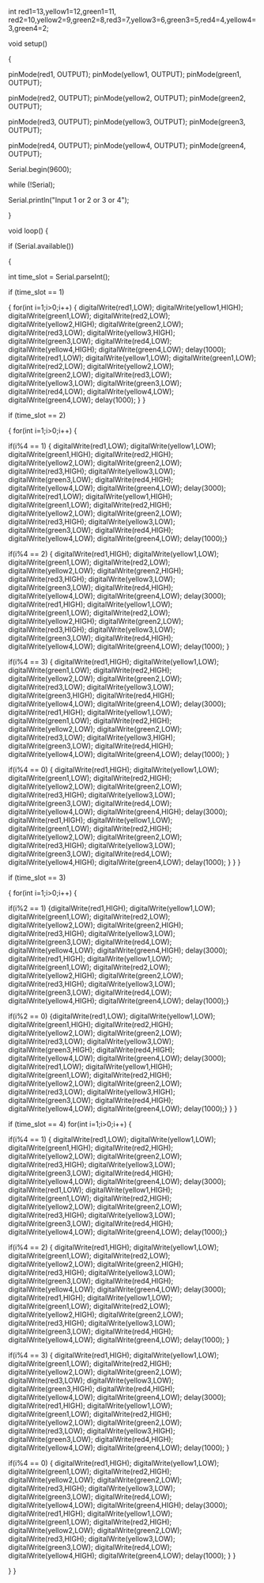 int red1=13,yellow1=12,green1=11, red2=10,yellow2=9,green2=8,red3=7,yellow3=6,green3=5,red4=4,yellow4=3,green4=2;

void setup()

{

pinMode(red1, OUTPUT);
pinMode(yellow1, OUTPUT);
pinMode(green1, OUTPUT);  

  pinMode(red2, OUTPUT);
pinMode(yellow2, OUTPUT);
pinMode(green2, OUTPUT);  

  pinMode(red3, OUTPUT);
pinMode(yellow3, OUTPUT);
pinMode(green3, OUTPUT);  

  pinMode(red4, OUTPUT);
pinMode(yellow4, OUTPUT);
pinMode(green4, OUTPUT);  

Serial.begin(9600);

while (!Serial);

Serial.println("Input 1 or 2 or 3 or 4");

}

void loop() {

if (Serial.available())

{

int time_slot = Serial.parseInt();

if (time_slot == 1)

{
for(int i=1;i>0;i++)
{
digitalWrite(red1,LOW); digitalWrite(yellow1,HIGH); digitalWrite(green1,LOW);
digitalWrite(red2,LOW); digitalWrite(yellow2,HIGH); digitalWrite(green2,LOW);
digitalWrite(red3,LOW); digitalWrite(yellow3,HIGH); digitalWrite(green3,LOW);
digitalWrite(red4,LOW); digitalWrite(yellow4,HIGH); digitalWrite(green4,LOW);
  delay(1000);
digitalWrite(red1,LOW); digitalWrite(yellow1,LOW); digitalWrite(green1,LOW);
digitalWrite(red2,LOW); digitalWrite(yellow2,LOW); digitalWrite(green2,LOW);
digitalWrite(red3,LOW); digitalWrite(yellow3,LOW); digitalWrite(green3,LOW);
digitalWrite(red4,LOW); digitalWrite(yellow4,LOW); digitalWrite(green4,LOW);
  delay(1000);
}
}

if (time_slot == 2)

{
for(int i=1;i>0;i++)
{

  if(i%4 == 1)
  { digitalWrite(red1,LOW); digitalWrite(yellow1,LOW); digitalWrite(green1,HIGH);
	digitalWrite(red2,HIGH); digitalWrite(yellow2,LOW); digitalWrite(green2,LOW);
	digitalWrite(red3,HIGH); digitalWrite(yellow3,LOW); digitalWrite(green3,LOW);
	digitalWrite(red4,HIGH); digitalWrite(yellow4,LOW); digitalWrite(green4,LOW);
  	delay(3000);
    digitalWrite(red1,LOW); digitalWrite(yellow1,HIGH); digitalWrite(green1,LOW);
	digitalWrite(red2,HIGH); digitalWrite(yellow2,LOW); digitalWrite(green2,LOW);
	digitalWrite(red3,HIGH); digitalWrite(yellow3,LOW); digitalWrite(green3,LOW);
	digitalWrite(red4,HIGH); digitalWrite(yellow4,LOW); digitalWrite(green4,LOW);
    delay(1000);}
                                          
    
  if(i%4 == 2)
    {
    digitalWrite(red1,HIGH); digitalWrite(yellow1,LOW); digitalWrite(green1,LOW);
	digitalWrite(red2,LOW); digitalWrite(yellow2,LOW); digitalWrite(green2,HIGH);	
	digitalWrite(red3,HIGH); digitalWrite(yellow3,LOW); digitalWrite(green3,LOW);
	digitalWrite(red4,HIGH); digitalWrite(yellow4,LOW); digitalWrite(green4,LOW);
    delay(3000);
    digitalWrite(red1,HIGH); digitalWrite(yellow1,LOW); digitalWrite(green1,LOW);
	digitalWrite(red2,LOW); digitalWrite(yellow2,HIGH); digitalWrite(green2,LOW);
	digitalWrite(red3,HIGH); digitalWrite(yellow3,LOW); digitalWrite(green3,LOW);
	digitalWrite(red4,HIGH); digitalWrite(yellow4,LOW); digitalWrite(green4,LOW);
    delay(1000);
    }
                        
  if(i%4 == 3)
    {
    digitalWrite(red1,HIGH); digitalWrite(yellow1,LOW); digitalWrite(green1,LOW);
	digitalWrite(red2,HIGH); digitalWrite(yellow2,LOW); digitalWrite(green2,LOW);	
	digitalWrite(red3,LOW); digitalWrite(yellow3,LOW); digitalWrite(green3,HIGH);
	digitalWrite(red4,HIGH); digitalWrite(yellow4,LOW); digitalWrite(green4,LOW);
    delay(3000);
    digitalWrite(red1,HIGH); digitalWrite(yellow1,LOW); digitalWrite(green1,LOW);
	digitalWrite(red2,HIGH); digitalWrite(yellow2,LOW); digitalWrite(green2,LOW);
	digitalWrite(red3,LOW); digitalWrite(yellow3,HIGH); digitalWrite(green3,LOW);
	digitalWrite(red4,HIGH); digitalWrite(yellow4,LOW); digitalWrite(green4,LOW);
    delay(1000);
    }
                                         
  if(i%4 == 0)
    {
    digitalWrite(red1,HIGH); digitalWrite(yellow1,LOW); digitalWrite(green1,LOW);
	digitalWrite(red2,HIGH); digitalWrite(yellow2,LOW); digitalWrite(green2,LOW);	
	digitalWrite(red3,HIGH); digitalWrite(yellow3,LOW); digitalWrite(green3,LOW);
	digitalWrite(red4,LOW); digitalWrite(yellow4,LOW); digitalWrite(green4,HIGH);
    delay(3000);
    digitalWrite(red1,HIGH); digitalWrite(yellow1,LOW); digitalWrite(green1,LOW);
	digitalWrite(red2,HIGH); digitalWrite(yellow2,LOW); digitalWrite(green2,LOW);
	digitalWrite(red3,HIGH); digitalWrite(yellow3,LOW); digitalWrite(green3,LOW);
	digitalWrite(red4,LOW); digitalWrite(yellow4,HIGH); digitalWrite(green4,LOW);
    delay(1000);
    }
}
}
  
if (time_slot == 3)

{
for(int i=1;i>0;i++)
{
  
  if(i%2 == 1)
    {digitalWrite(red1,HIGH); digitalWrite(yellow1,LOW); digitalWrite(green1,LOW);
	 digitalWrite(red2,LOW); digitalWrite(yellow2,LOW); digitalWrite(green2,HIGH);
	 digitalWrite(red3,HIGH); digitalWrite(yellow3,LOW); digitalWrite(green3,LOW);
	 digitalWrite(red4,LOW); digitalWrite(yellow4,LOW); digitalWrite(green4,HIGH);
     delay(3000);
     digitalWrite(red1,HIGH); digitalWrite(yellow1,LOW); digitalWrite(green1,LOW);
	 digitalWrite(red2,LOW); digitalWrite(yellow2,HIGH); digitalWrite(green2,LOW);
	 digitalWrite(red3,HIGH); digitalWrite(yellow3,LOW); digitalWrite(green3,LOW);
	 digitalWrite(red4,LOW); digitalWrite(yellow4,HIGH); digitalWrite(green4,LOW);
     delay(1000);}
                                          
  if(i%2 == 0)
    {digitalWrite(red1,LOW); digitalWrite(yellow1,LOW); digitalWrite(green1,HIGH);
	 digitalWrite(red2,HIGH); digitalWrite(yellow2,LOW); digitalWrite(green2,LOW);
	 digitalWrite(red3,LOW); digitalWrite(yellow3,LOW); digitalWrite(green3,HIGH);
	 digitalWrite(red4,HIGH); digitalWrite(yellow4,LOW); digitalWrite(green4,LOW);
     delay(3000);
     digitalWrite(red1,LOW); digitalWrite(yellow1,HIGH); digitalWrite(green1,LOW);
	 digitalWrite(red2,HIGH); digitalWrite(yellow2,LOW); digitalWrite(green2,LOW);
	 digitalWrite(red3,LOW); digitalWrite(yellow3,HIGH); digitalWrite(green3,LOW);
	 digitalWrite(red4,HIGH); digitalWrite(yellow4,LOW); digitalWrite(green4,LOW);
     delay(1000);}
}
}

if (time_slot == 4)
for(int i=1;i>0;i++)
{

  if(i%4 == 1)
  { digitalWrite(red1,LOW); digitalWrite(yellow1,LOW); digitalWrite(green1,HIGH);
	digitalWrite(red2,HIGH); digitalWrite(yellow2,LOW); digitalWrite(green2,LOW);
	digitalWrite(red3,HIGH); digitalWrite(yellow3,LOW); digitalWrite(green3,LOW);
	digitalWrite(red4,HIGH); digitalWrite(yellow4,LOW); digitalWrite(green4,LOW);
  	delay(3000);
    digitalWrite(red1,LOW); digitalWrite(yellow1,HIGH); digitalWrite(green1,LOW);
	digitalWrite(red2,HIGH); digitalWrite(yellow2,LOW); digitalWrite(green2,LOW);
	digitalWrite(red3,HIGH); digitalWrite(yellow3,LOW); digitalWrite(green3,LOW);
	digitalWrite(red4,HIGH); digitalWrite(yellow4,LOW); digitalWrite(green4,LOW);
    delay(1000);}
                                          
    
  if(i%4 == 2)
    {
    digitalWrite(red1,HIGH); digitalWrite(yellow1,LOW); digitalWrite(green1,LOW);
	digitalWrite(red2,LOW); digitalWrite(yellow2,LOW); digitalWrite(green2,HIGH);	
	digitalWrite(red3,HIGH); digitalWrite(yellow3,LOW); digitalWrite(green3,LOW);
	digitalWrite(red4,HIGH); digitalWrite(yellow4,LOW); digitalWrite(green4,LOW);
    delay(3000);
    digitalWrite(red1,HIGH); digitalWrite(yellow1,LOW); digitalWrite(green1,LOW);
	digitalWrite(red2,LOW); digitalWrite(yellow2,HIGH); digitalWrite(green2,LOW);
	digitalWrite(red3,HIGH); digitalWrite(yellow3,LOW); digitalWrite(green3,LOW);
	digitalWrite(red4,HIGH); digitalWrite(yellow4,LOW); digitalWrite(green4,LOW);
    delay(1000);
    }
                        
  if(i%4 == 3)
    {
    digitalWrite(red1,HIGH); digitalWrite(yellow1,LOW); digitalWrite(green1,LOW);
	digitalWrite(red2,HIGH); digitalWrite(yellow2,LOW); digitalWrite(green2,LOW);	
	digitalWrite(red3,LOW); digitalWrite(yellow3,LOW); digitalWrite(green3,HIGH);
	digitalWrite(red4,HIGH); digitalWrite(yellow4,LOW); digitalWrite(green4,LOW);
    delay(3000);
    digitalWrite(red1,HIGH); digitalWrite(yellow1,LOW); digitalWrite(green1,LOW);
	digitalWrite(red2,HIGH); digitalWrite(yellow2,LOW); digitalWrite(green2,LOW);
	digitalWrite(red3,LOW); digitalWrite(yellow3,HIGH); digitalWrite(green3,LOW);
	digitalWrite(red4,HIGH); digitalWrite(yellow4,LOW); digitalWrite(green4,LOW);
    delay(1000);
    }
                                         
  if(i%4 == 0)
    {
    digitalWrite(red1,HIGH); digitalWrite(yellow1,LOW); digitalWrite(green1,LOW);
	digitalWrite(red2,HIGH); digitalWrite(yellow2,LOW); digitalWrite(green2,LOW);	
	digitalWrite(red3,HIGH); digitalWrite(yellow3,LOW); digitalWrite(green3,LOW);
	digitalWrite(red4,LOW); digitalWrite(yellow4,LOW); digitalWrite(green4,HIGH);
    delay(3000);
    digitalWrite(red1,HIGH); digitalWrite(yellow1,LOW); digitalWrite(green1,LOW);
	digitalWrite(red2,HIGH); digitalWrite(yellow2,LOW); digitalWrite(green2,LOW);
	digitalWrite(red3,HIGH); digitalWrite(yellow3,LOW); digitalWrite(green3,LOW);
	digitalWrite(red4,LOW); digitalWrite(yellow4,HIGH); digitalWrite(green4,LOW);
    delay(1000);
    }
}

}
}